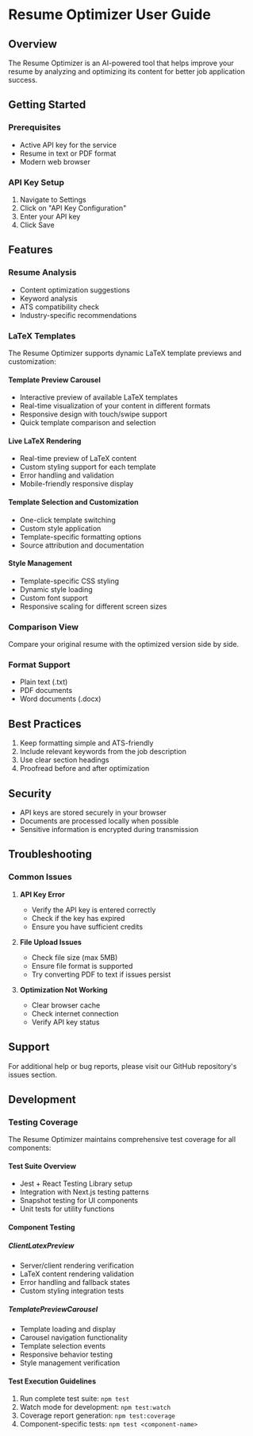 # Resume Optimizer User Guide

## Overview
The Resume Optimizer is an AI-powered tool that helps improve your resume by analyzing and optimizing its content for better job application success.

## Getting Started

### Prerequisites
- Active API key for the service
- Resume in text or PDF format
- Modern web browser

### API Key Setup
1. Navigate to Settings
2. Click on "API Key Configuration"
3. Enter your API key
4. Click Save

## Features

### Resume Analysis
- Content optimization suggestions
- Keyword analysis
- ATS compatibility check
- Industry-specific recommendations

### LaTeX Templates
The Resume Optimizer supports dynamic LaTeX template previews and customization:

#### Template Preview Carousel
- Interactive preview of available LaTeX templates
- Real-time visualization of your content in different formats
- Responsive design with touch/swipe support
- Quick template comparison and selection

#### Live LaTeX Rendering
- Real-time preview of LaTeX content
- Custom styling support for each template
- Error handling and validation
- Mobile-friendly responsive display

#### Template Selection and Customization
- One-click template switching
- Custom style application
- Template-specific formatting options
- Source attribution and documentation

#### Style Management
- Template-specific CSS styling
- Dynamic style loading
- Custom font support
- Responsive scaling for different screen sizes

### Comparison View
Compare your original resume with the optimized version side by side.

### Format Support
- Plain text (.txt)
- PDF documents
- Word documents (.docx)

## Best Practices
1. Keep formatting simple and ATS-friendly
2. Include relevant keywords from the job description
3. Use clear section headings
4. Proofread before and after optimization

## Security
- API keys are stored securely in your browser
- Documents are processed locally when possible
- Sensitive information is encrypted during transmission

## Troubleshooting

### Common Issues
1. **API Key Error**
   - Verify the API key is entered correctly
   - Check if the key has expired
   - Ensure you have sufficient credits

2. **File Upload Issues**
   - Check file size (max 5MB)
   - Ensure file format is supported
   - Try converting PDF to text if issues persist

3. **Optimization Not Working**
   - Clear browser cache
   - Check internet connection
   - Verify API key status

## Support
For additional help or bug reports, please visit our GitHub repository's issues section.

## Development

### Testing Coverage
The Resume Optimizer maintains comprehensive test coverage for all components:

#### Test Suite Overview
- Jest + React Testing Library setup
- Integration with Next.js testing patterns
- Snapshot testing for UI components
- Unit tests for utility functions

#### Component Testing
##### ClientLatexPreview
- Server/client rendering verification
- LaTeX content rendering validation
- Error handling and fallback states
- Custom styling integration tests

##### TemplatePreviewCarousel
- Template loading and display
- Carousel navigation functionality
- Template selection events
- Responsive behavior testing
- Style management verification

#### Test Execution Guidelines
1. Run complete test suite: `npm test`
2. Watch mode for development: `npm test:watch`
3. Coverage report generation: `npm test:coverage`
4. Component-specific tests: `npm test <component-name>`
